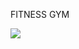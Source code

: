  <a link="https://abhigaikwad-7.github.io/FITNESS-GYM/">FITNESS GYM</a><br>

<img src="https://github.com/AbhiGaikwad-7/FITNESS-GYM-/blob/main/fitnessgym.png?raw=true"/><br>

